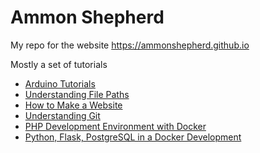 # Ammon Shepherd

My repo for the website https://ammonshepherd.github.io

Mostly a set of tutorials

- [Arduino Tutorials](https://ammonshepherd.github.io/arduino-tuts)
- [Understanding File Paths](https://ammonshepherd.github.io/understanding-file-paths/)
- [How to Make a Website](https://ammonshepherd.github.io/make-a-website/)
- [Understanding Git](https://ammonshepherd.github.io/git-for-beginners/)
- [PHP Development Environment with Docker](https://github.com/ammonshepherd/pmamp)
- [Python, Flask, PostgreSQL in a Docker Development](https://github.com/ammonshepherd/pfp)
